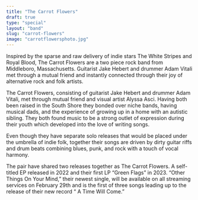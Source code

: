 ```yaml
---
title: "The Carrot Flowers"
draft: true
type: "special"
layout: "band"
slug: "carrot-flowers"
image: "carrotflowersphoto.jpg"
---
```


Inspired by the sparse and raw delivery of indie stars The White Stripes and Royal Blood, The Carrot Flowers are a two piece rock band from Middleboro, Massachusetts. Guitarist Jake Hebert and drummer Adam Vitali met through a mutual friend and instantly connected through their joy of alternative rock and folk artists.

The Carrot Flowers, consisting of guitarist Jake Hebert and drummer Adam Vitali, met through mutual friend and visual artist Alyssa Asci. Having both been raised in the South Shore they bonded over niche bands, having musical dads, and the experience of growing up in a home with an autistic sibling. They both found music to be a strong outlet of expression during their youth which developed into the love of writing songs.

Even though they have separate solo releases that would be placed under the umbrella of indie folk, together their songs are driven by dirty guitar riffs and drum beats combining blues, punk, and rock with a touch of vocal harmony.

The pair have shared two releases together as The Carrot Flowers. A self-titled EP released in 2022 and their first LP “Green Flags” in 2023. “Other Things On Your Mind,” their newest single, will be available on all streaming services on February 29th and is the first of three songs leading up to the release of their new record “ A Time Will Come.”
